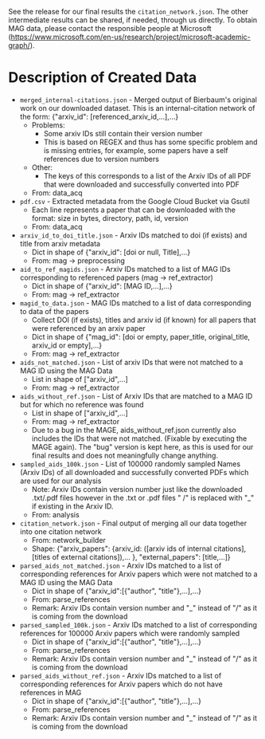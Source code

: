 See the release for our final results the `citation_network.json`. The other intermediate results can be shared, if
needed, through us directly. To obtain MAG data, please contact the responsible people at
Microsoft (https://www.microsoft.com/en-us/research/project/microsoft-academic-graph/).

# Description of Created Data

* `merged_internal-citations.json` - Merged output of Bierbaum's original work on our downloaded dataset. This is an
  internal-citation network of the form: {"arxiv_id": [referenced_arxiv_id,...],...}
  * Problems:
    - Some arxiv IDs still contain their version number
    - This is based on REGEX and thus has some specific problem and is missing entries, for example, some papers have a
      self references due to version numbers
  * Other:
    - The keys of this corresponds to a list of the Arxiv IDs of all PDF that were downloaded and successfully converted
      into PDF
  * From: data_acq
* `pdf.csv` - Extracted metadata from the Google Cloud Bucket via Gsutil
  * Each line represents a paper that can be downloaded with the format: size in bytes, directory, path, id, version
  * From: data_acq
* `arxiv_id_to_doi_title.json` - Arxiv IDs matched to doi (if exists) and title from arxiv metadata
  * Dict in shape of {"arxiv_id": [doi or null, Title],...}
  * From: mag -> preprocessing
* `aid_to_ref_magids.json` - Arxiv IDs matched to a list of MAG IDs corresponding to referenced papers (mag ->
  ref_extractor)
  * Dict in shape of {"arxiv_id": [MAG ID,...],...}
  * From: mag -> ref_extractor
* `magid_to_data.json` - MAG IDs matched to a list of data corresponding to data of the papers
  * Collect DOI (if exists), titles and arxiv id (if known) for all papers that were referenced by an arxiv paper
  * Dict in shape of {"mag_id": [doi or empty, paper_title, original_title, arxiv_id or empty],...}
  * From: mag -> ref_extractor
* `aids_not_matched.json` - List of arxiv IDs that were not matched to a MAG ID using the MAG Data
  * List in shape of ["arxiv_id",...]
  * From: mag -> ref_extractor
* `aids_without_ref.json` - List of Arxiv IDs that are matched to a MAG ID but for which no reference was found
  * List in shape of ["arxiv_id",...]
  * From: mag -> ref_extractor
  * Due to a bug in the MAGE, aids_without_ref.json currently also includes the IDs that were not matched. (Fixable by
    executing the MAGE again). The "bug" version is kept here, as this is used for our final results and does not
    meaningfully change anything.
* `sampled_aids_100k.json` - List of 100000 randomly sampled Names (Arxiv IDs) of all downloaded and successfully
  converted PDFs which are used for our analysis
  * Note: Arxiv IDs contain version number just like the downloaded .txt/.pdf files however in the .txt or .pdf files "
    /" is replaced with "_" if existing in the Arxiv ID.
  * From: analysis
* `citation_network.json` - Final output of merging all our data together into one citation network
  * From: network_builder
  * Shape: {"arxiv_papers": {arxiv_id: ([arxiv ids of internal citations],[titles of external citations]),... },
    "external_papers": [title,...]}
* `parsed_aids_not_matched.json` - Arxiv IDs matched to a list of corresponding references for Arxiv papers which were not matched to a MAG ID using the MAG Data
  * Dict in shape of {"arxiv_id":[{"author", "title"},...],...}
  * From: parse_references
  * Remark: Arxiv IDs contain version number and "_" instead of "/" as it is coming from the download
* `parsed_sampled_100k.json` - Arxiv IDs matched to a list of corresponding references for 100000 Arxiv papers which were randomly sampled
  * Dict in shape of {"arxiv_id":[{"author", "title"},...],...}
  * From: parse_references
  * Remark: Arxiv IDs contain version number and "_" instead of "/" as it is coming from the download
* `parsed_aids_without_ref.json` - Arxiv IDs matched to a list of corresponding references for Arxiv papers which do not have references in MAG
  * Dict in shape of {"arxiv_id":[{"author", "title"},...],...}
  * From: parse_references
  * Remark: Arxiv IDs contain version number and "_" instead of "/" as it is coming from the download

